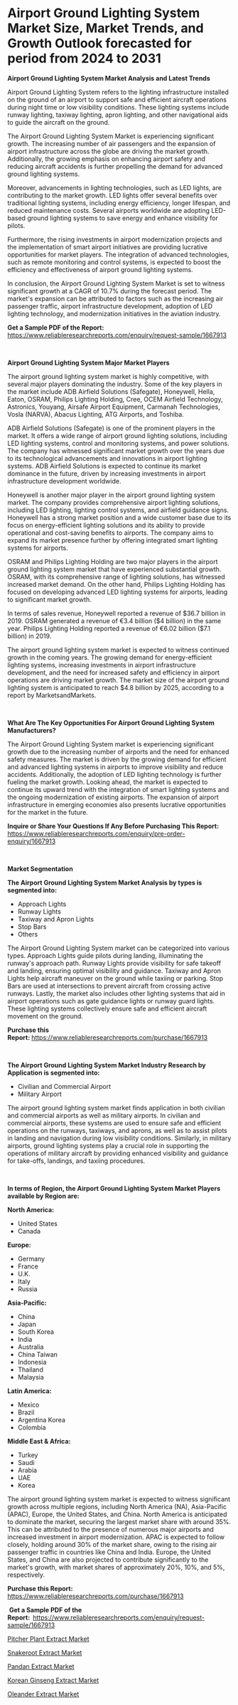 <p><h1>Airport Ground Lighting System Market Size, Market Trends, and Growth Outlook forecasted for period from 2024 to 2031</h1></p><p><strong>Airport Ground Lighting System Market Analysis and Latest Trends</strong></p>
<p><p>Airport Ground Lighting System refers to the lighting infrastructure installed on the ground of an airport to support safe and efficient aircraft operations during night time or low visibility conditions. These lighting systems include runway lighting, taxiway lighting, apron lighting, and other navigational aids to guide the aircraft on the ground.</p><p>The Airport Ground Lighting System Market is experiencing significant growth. The increasing number of air passengers and the expansion of airport infrastructure across the globe are driving the market growth. Additionally, the growing emphasis on enhancing airport safety and reducing aircraft accidents is further propelling the demand for advanced ground lighting systems.</p><p>Moreover, advancements in lighting technologies, such as LED lights, are contributing to the market growth. LED lights offer several benefits over traditional lighting systems, including energy efficiency, longer lifespan, and reduced maintenance costs. Several airports worldwide are adopting LED-based ground lighting systems to save energy and enhance visibility for pilots.</p><p>Furthermore, the rising investments in airport modernization projects and the implementation of smart airport initiatives are providing lucrative opportunities for market players. The integration of advanced technologies, such as remote monitoring and control systems, is expected to boost the efficiency and effectiveness of airport ground lighting systems.</p><p>In conclusion, the Airport Ground Lighting System Market is set to witness significant growth at a CAGR of 10.7% during the forecast period. The market's expansion can be attributed to factors such as the increasing air passenger traffic, airport infrastructure development, adoption of LED lighting technology, and modernization initiatives in the aviation industry.</p></p>
<p><strong>Get a Sample PDF of the Report:&nbsp;</strong> <a href="https://www.reliableresearchreports.com/enquiry/request-sample/1667913">https://www.reliableresearchreports.com/enquiry/request-sample/1667913</a></p>
<p>&nbsp;</p>
<p><strong>Airport Ground Lighting System Major Market Players</strong></p>
<p><p>The airport ground lighting system market is highly competitive, with several major players dominating the industry. Some of the key players in the market include ADB Airfield Solutions (Safegate), Honeywell, Hella, Eaton, OSRAM, Philips Lighting Holding, Cree, OCEM Airfield Technology, Astronics, Youyang, Airsafe Airport Equipment, Carmanah Technologies, Vosla (NARVA), Abacus Lighting, ATG Airports, and Toshiba.</p><p>ADB Airfield Solutions (Safegate) is one of the prominent players in the market. It offers a wide range of airport ground lighting solutions, including LED lighting systems, control and monitoring systems, and power solutions. The company has witnessed significant market growth over the years due to its technological advancements and innovations in airport lighting systems. ADB Airfield Solutions is expected to continue its market dominance in the future, driven by increasing investments in airport infrastructure development worldwide.</p><p>Honeywell is another major player in the airport ground lighting system market. The company provides comprehensive airport lighting solutions, including LED lighting, lighting control systems, and airfield guidance signs. Honeywell has a strong market position and a wide customer base due to its focus on energy-efficient lighting solutions and its ability to provide operational and cost-saving benefits to airports. The company aims to expand its market presence further by offering integrated smart lighting systems for airports.</p><p>OSRAM and Philips Lighting Holding are two major players in the airport ground lighting system market that have experienced substantial growth. OSRAM, with its comprehensive range of lighting solutions, has witnessed increased market demand. On the other hand, Philips Lighting Holding has focused on developing advanced LED lighting systems for airports, leading to significant market growth.</p><p>In terms of sales revenue, Honeywell reported a revenue of $36.7 billion in 2019. OSRAM generated a revenue of €3.4 billion ($4 billion) in the same year. Philips Lighting Holding reported a revenue of €6.02 billion ($7.1 billion) in 2019.</p><p>The airport ground lighting system market is expected to witness continued growth in the coming years. The growing demand for energy-efficient lighting systems, increasing investments in airport infrastructure development, and the need for increased safety and efficiency in airport operations are driving market growth. The market size of the airport ground lighting system is anticipated to reach $4.8 billion by 2025, according to a report by MarketsandMarkets.</p></p>
<p>&nbsp;</p>
<p><strong>What Are The Key Opportunities For Airport Ground Lighting System Manufacturers?</strong></p>
<p><p>The Airport Ground Lighting System market is experiencing significant growth due to the increasing number of airports and the need for enhanced safety measures. The market is driven by the growing demand for efficient and advanced lighting systems in airports to improve visibility and reduce accidents. Additionally, the adoption of LED lighting technology is further fueling the market growth. Looking ahead, the market is expected to continue its upward trend with the integration of smart lighting systems and the ongoing modernization of existing airports. The expansion of airport infrastructure in emerging economies also presents lucrative opportunities for the market in the future.</p></p>
<p><strong>Inquire or Share Your Questions If Any Before Purchasing This Report:</strong> <a href="https://www.reliableresearchreports.com/enquiry/pre-order-enquiry/1667913">https://www.reliableresearchreports.com/enquiry/pre-order-enquiry/1667913</a></p>
<p>&nbsp;</p>
<p><strong>Market Segmentation</strong></p>
<p><strong>The Airport Ground Lighting System Market Analysis by types is segmented into:</strong></p>
<p><ul><li>Approach Lights</li><li>Runway Lights</li><li>Taxiway and Apron Lights</li><li>Stop Bars</li><li>Others</li></ul></p>
<p><p>The Airport Ground Lighting System market can be categorized into various types. Approach Lights guide pilots during landing, illuminating the runway's approach path. Runway Lights provide visibility for safe takeoff and landing, ensuring optimal visibility and guidance. Taxiway and Apron Lights help aircraft maneuver on the ground while taxiing or parking. Stop Bars are used at intersections to prevent aircraft from crossing active runways. Lastly, the market also includes other lighting systems that aid in airport operations such as gate guidance lights or runway guard lights. These lighting systems collectively ensure safe and efficient aircraft movement on the ground.</p></p>
<p><strong>Purchase this Report:&nbsp;</strong><a href="https://www.reliableresearchreports.com/purchase/1667913">https://www.reliableresearchreports.com/purchase/1667913</a></p>
<p>&nbsp;</p>
<p><strong>The Airport Ground Lighting System Market Industry Research by Application is segmented into:</strong></p>
<p><ul><li>Civilian and Commercial Airport</li><li>Military Airport</li></ul></p>
<p><p>The airport ground lighting system market finds application in both civilian and commercial airports as well as military airports. In civilian and commercial airports, these systems are used to ensure safe and efficient operations on the runways, taxiways, and aprons, as well as to assist pilots in landing and navigation during low visibility conditions. Similarly, in military airports, ground lighting systems play a crucial role in supporting the operations of military aircraft by providing enhanced visibility and guidance for take-offs, landings, and taxiing procedures.</p></p>
<p>&nbsp;</p>
<p><strong>In terms of Region, the Airport Ground Lighting System Market Players available by Region are:</strong></p>
<p>
    <p> <strong> North America: </strong>
        <ul>
            <li>United States</li>
            <li>Canada</li>
        </ul>
        </p> 
    <p> <strong> Europe: </strong>
        <ul>
            <li>Germany</li>
            <li>France</li>
            <li>U.K.</li>
            <li>Italy</li>
            <li>Russia</li>
        </ul>
        </p> 
    <p> <strong> Asia-Pacific: </strong>
        <ul>
            <li>China</li>
            <li>Japan</li>
            <li>South Korea</li>
            <li>India</li>
            <li>Australia</li>
            <li>China Taiwan</li>
            <li>Indonesia</li>
            <li>Thailand</li>
            <li>Malaysia</li>
        </ul>
        </p> 
    <p> <strong> Latin America: </strong>
        <ul>
            <li>Mexico</li>
            <li>Brazil</li>
            <li>Argentina Korea</li>
            <li>Colombia</li>
        </ul>
        </p> 
    <p> <strong> Middle East & Africa: </strong>
        <ul>
            <li>Turkey</li>
            <li>Saudi</li>
            <li>Arabia</li>
            <li>UAE</li>
            <li>Korea</li>
        </ul>
    </p>
    </p>
<p><p>The airport ground lighting system market is expected to witness significant growth across multiple regions, including North America (NA), Asia-Pacific (APAC), Europe, the United States, and China. North America is anticipated to dominate the market, securing the largest market share with around 35%. This can be attributed to the presence of numerous major airports and increased investment in airport modernization. APAC is expected to follow closely, holding around 30% of the market share, owing to the rising air passenger traffic in countries like China and India. Europe, the United States, and China are also projected to contribute significantly to the market's growth, with market shares of approximately 20%, 10%, and 5%, respectively.</p></p>
<p><strong>Purchase this Report: </strong><a href="https://www.reliableresearchreports.com/purchase/1667913">https://www.reliableresearchreports.com/purchase/1667913</a></p>
<p>&nbsp;<strong>Get a Sample PDF of the Report:&nbsp;&nbsp;</strong><a href="https://www.reliableresearchreports.com/enquiry/request-sample/1667913">https://www.reliableresearchreports.com/enquiry/request-sample/1667913</a></p>
<p><strong></strong></p>
<p><p><a href="https://medium.com/@jordanmendez766/pitcher-plant-extract-market-insights-into-market-cagr-market-trends-and-growth-strategies-3a8dc8927ab2">Pitcher Plant Extract Market</a></p><p><a href="https://medium.com/@jordanmendez766/snakeroot-extract-market-comprehensive-assessment-by-type-application-and-geography-b8dcbe4c865f">Snakeroot Extract Market</a></p><p><a href="https://medium.com/@jordanmendez766/pandan-extract-market-size-reveals-the-best-marketing-channels-in-global-industry-052fed9fb274">Pandan Extract Market</a></p><p><a href="https://medium.com/@jordanmendez766/korean-ginseng-extract-market-size-and-market-trends-complete-industry-overview-2024-to-2031-56973918bb3e">Korean Ginseng Extract Market</a></p><p><a href="https://medium.com/@jordanmendez766/oleander-extract-market-trends-forecast-and-competitive-analysis-to-2031-cb4085e76fed">Oleander Extract Market</a></p></p>